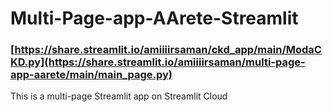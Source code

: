 # Multi-Page-app-AArete-Streamlit

### [https://share.streamlit.io/amiiiirsaman/ckd_app/main/ModaCKD.py](https://share.streamlit.io/amiiiirsaman/multi-page-app-aarete/main/main_page.py)

This is a multi-page Streamlit app on Streamlit Cloud
